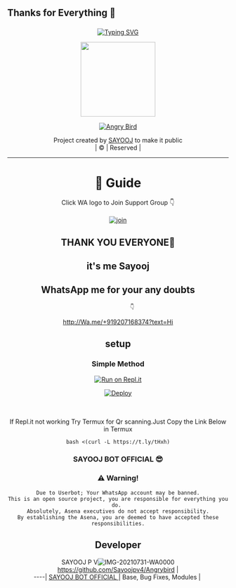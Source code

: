 ## Thanks for Everything 💖
### <!-- Typing SVG -->
<p align="center">
    <a href="https://git.io/J0hKr">
        <img
            src="https://readme-typing-svg.herokuapp.com?size=30&width=800&lines=Welcome+To+My+ANGRY+BIRD+BOT+codded+by+SAYOOJ.."
            alt="Typing SVG"
        />
    </a>
</p>
<div align="center">

    
<div align="center">
  <img border-radius: 15px src="https://i.imgur.com/Odjdrrh.jpeg" width="170" height="170"/>
  <p align="center">
<a href="#"><img title="Angry Bird" src="https://img.shields.io/badge/-AngryBird-pink?&style=for-the-badge"></a>
</p>
  </p>
<p align="center">


</div>
<p align="center">
Project created by <a href="https://github.com/Sayoojpv4">SAYOOJ</a> to make it public
    <br>
       | © |
        Reserved |
    <br> 
</p>

----

  # 📢 Guide
Click WA logo to Join Support Group 👇
    <br>
<br>
  [![join](https://github.com/Alien-alfa/PublicBot/blob/main/wlogo.svg.png)](https://chat.whatsapp.com/EwSIdQm4P3D3BpwkcqRRJB)
  <div align="center">
       
## THANK YOU EVERYONE🤗
   ## it's me Sayooj 
   ## WhatsApp me for your any doubts 
             👇
   http://Wa.me/+919207168374?text=Hi
    
## setup
<div align="center">

  ### Simple Method
  
[![Run on Repl.it](https://repl.it/badge/github/quiec/whatsAlfa)](https://https://replit.com/@sayoojpv/WhatsAsena-QR)

[![Deploy](https://www.herokucdn.com/deploy/button.svg)](https://heroku.com/deploy?template=https://github.com/Sayoojpv4/Angrybird)
     </div>
<br>
<br >
If Repl.it not working Try Termux for Qr scanning.Just Copy the Link Below in Termux
```
bash <(curl -L https://t.ly/tHxh)
``` 
  
### SAYOOJ BOT OFFICIAL 😎


### ⚠️ Warning! 
```
Due to Userbot; Your WhatsApp account may be banned.
This is an open source project, you are responsible for everything you do. 
Absolutely, Asena executives do not accept responsibility.
By establishing the Asena, you are deemed to have accepted these responsibilities.
```

## Developer
  <div align="center">
    
  SAYOOJ P V![IMG-20210731-WA0000](https://i.imgur.com/XBdkm53.jpeg)
 https://github.com/Sayoojpv4/Angrybird |  
----|
[SAYOOJ BOT OFFICIAL ](https://github.com/Sayoojpv4/Angrybird)  |
Base, Bug Fixes, Modules | 
